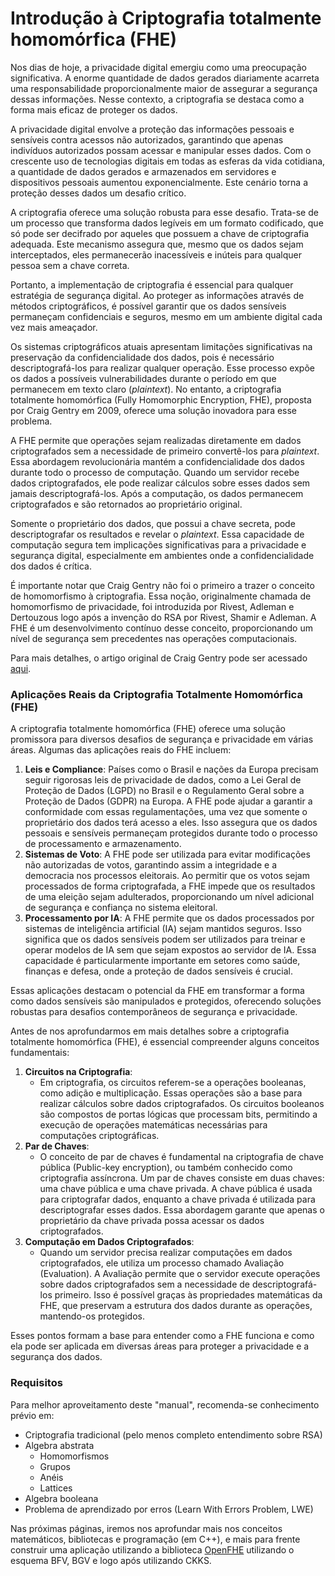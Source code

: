# Introdução à Criptografia totalmente homomórfica (FHE)

Nos dias de hoje, a privacidade digital emergiu como uma preocupação significativa. A enorme quantidade de dados gerados diariamente acarreta uma responsabilidade proporcionalmente maior de assegurar a segurança dessas informações. Nesse contexto, a criptografia se destaca como a forma mais eficaz de proteger os dados.

A privacidade digital envolve a proteção das informações pessoais e sensíveis contra acessos não autorizados, garantindo que apenas indivíduos autorizados possam acessar e manipular esses dados. Com o crescente uso de tecnologias digitais em todas as esferas da vida cotidiana, a quantidade de dados gerados e armazenados em servidores e dispositivos pessoais aumentou exponencialmente. Este cenário torna a proteção desses dados um desafio crítico.

A criptografia oferece uma solução robusta para esse desafio. Trata-se de um processo que transforma dados legíveis em um formato codificado, que só pode ser decifrado por aqueles que possuem a chave de criptografia adequada. Este mecanismo assegura que, mesmo que os dados sejam interceptados, eles permanecerão inacessíveis e inúteis para qualquer pessoa sem a chave correta.

Portanto, a implementação de criptografia é essencial para qualquer estratégia de segurança digital. Ao proteger as informações através de métodos criptográficos, é possível garantir que os dados sensíveis permaneçam confidenciais e seguros, mesmo em um ambiente digital cada vez mais ameaçador.

Os sistemas criptográficos atuais apresentam limitações significativas na preservação da confidencialidade dos dados, pois é necessário descriptografá-los para realizar qualquer operação. Esse processo expõe os dados a possíveis vulnerabilidades durante o período em que permanecem em texto claro (_plaintext_). No entanto, a criptografia totalmente homomórfica (Fully Homomorphic Encryption, FHE), proposta por Craig Gentry em 2009, oferece uma solução inovadora para esse problema.

A FHE permite que operações sejam realizadas diretamente em dados criptografados sem a necessidade de primeiro convertê-los para _plaintext_. Essa abordagem revolucionária mantém a confidencialidade dos dados durante todo o processo de computação. Quando um servidor recebe dados criptografados, ele pode realizar cálculos sobre esses dados sem jamais descriptografá-los. Após a computação, os dados permanecem criptografados e são retornados ao proprietário original.

Somente o proprietário dos dados, que possui a chave secreta, pode descriptografar os resultados e revelar o _plaintext_. Essa capacidade de computação segura tem implicações significativas para a privacidade e segurança digital, especialmente em ambientes onde a confidencialidade dos dados é crítica.

É importante notar que Craig Gentry não foi o primeiro a trazer o conceito de homomorfismo à criptografia. Essa noção, originalmente chamada de homomorfismo de privacidade, foi introduzida por Rivest, Adleman e Dertouzous logo após a invenção do RSA por Rivest, Shamir e Adleman. A FHE é um desenvolvimento contínuo desse conceito, proporcionando um nível de segurança sem precedentes nas operações computacionais.

Para mais detalhes, o artigo original de Craig Gentry pode ser acessado [aqui](https://crypto.stanford.edu/craig/craig-thesis.pdf).

### **Aplicações Reais da Criptografia Totalmente Homomórfica (FHE)**

A criptografia totalmente homomórfica (FHE) oferece uma solução promissora para diversos desafios de segurança e privacidade em várias áreas. Algumas das aplicações reais do FHE incluem:

1. **Leis e Compliance**: Países como o Brasil e nações da Europa precisam seguir rigorosas leis de privacidade de dados, como a Lei Geral de Proteção de Dados (LGPD) no Brasil e o Regulamento Geral sobre a Proteção de Dados (GDPR) na Europa. A FHE pode ajudar a garantir a conformidade com essas regulamentações, uma vez que somente o proprietário dos dados terá acesso a eles. Isso assegura que os dados pessoais e sensíveis permaneçam protegidos durante todo o processo de processamento e armazenamento.
2. **Sistemas de Voto**: A FHE pode ser utilizada para evitar modificações não autorizadas de votos, garantindo assim a integridade e a democracia nos processos eleitorais. Ao permitir que os votos sejam processados de forma criptografada, a FHE impede que os resultados de uma eleição sejam adulterados, proporcionando um nível adicional de segurança e confiança no sistema eleitoral.
3. **Processamento por IA**: A FHE permite que os dados processados por sistemas de inteligência artificial (IA) sejam mantidos seguros. Isso significa que os dados sensíveis podem ser utilizados para treinar e operar modelos de IA sem que sejam expostos ao servidor de IA. Essa capacidade é particularmente importante em setores como saúde, finanças e defesa, onde a proteção de dados sensíveis é crucial.

Essas aplicações destacam o potencial da FHE em transformar a forma como dados sensíveis são manipulados e protegidos, oferecendo soluções robustas para desafios contemporâneos de segurança e privacidade.

Antes de nos aprofundarmos em mais detalhes sobre a criptografia totalmente homomórfica (FHE), é essencial compreender alguns conceitos fundamentais:

1. **Circuitos na Criptografia**:
   * Em criptografia, os circuitos referem-se a operações booleanas, como adição e multiplicação. Essas operações são a base para realizar cálculos sobre dados criptografados. Os circuitos booleanos são compostos de portas lógicas que processam bits, permitindo a execução de operações matemáticas necessárias para computações criptográficas.
2. **Par de Chaves**:
   * O conceito de par de chaves é fundamental na criptografia de chave pública (Public-key encryption), ou também conhecido como criptografia assíncrona. Um par de chaves consiste em duas chaves: uma chave pública e uma chave privada. A chave pública é usada para criptografar dados, enquanto a chave privada é utilizada para descriptografar esses dados. Essa abordagem garante que apenas o proprietário da chave privada possa acessar os dados criptografados.
3. **Computação em Dados Criptografados**:
   * Quando um servidor precisa realizar computações em dados criptografados, ele utiliza um processo chamado Avaliação (Evaluation). A Avaliação permite que o servidor execute operações sobre dados criptografados sem a necessidade de descriptografá-los primeiro. Isso é possível graças às propriedades matemáticas da FHE, que preservam a estrutura dos dados durante as operações, mantendo-os protegidos.

Esses pontos formam a base para entender como a FHE funciona e como ela pode ser aplicada em diversas áreas para proteger a privacidade e a segurança dos dados.

### Requisitos

Para melhor aproveitamento deste "manual", recomenda-se conhecimento prévio em:

* Criptografia tradicional (pelo menos completo entendimento sobre RSA)
* Algebra abstrata
  * Homomorfismos
  * Grupos
  * Anéis
  * Lattices
* Algebra booleana
* Problema de aprendizado por erros (Learn With Errors Problem, LWE)

Nas próximas páginas, iremos nos aprofundar mais nos conceitos matemáticos, bibliotecas e programação (em C++), e mais para frente construir uma aplicação utilizando a biblioteca [OpenFHE](https://github.com/openfheorg/openfhe-development) utilizando o esquema BFV, BGV e logo após utilizando CKKS.
